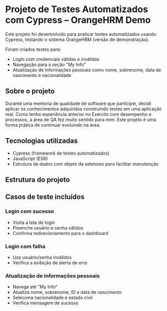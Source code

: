 # Projeto de Testes Automatizados com Cypress – OrangeHRM Demo

Este projeto foi desenvolvido para praticar testes automatizados usando Cypress, testando o sistema OrangeHRM (versão de demonstração).

Foram criados testes para:

- Login com credenciais válidas e inválidas
- Navegação para a seção "My Info"
- Atualização de informações pessoais como nome, sobrenome, data de nascimento e nacionalidade

## Sobre o projeto

Durante uma mentoria de qualidade de software que participei, decidi aplicar os conhecimentos adquiridos construindo testes em uma aplicação real. Como tenho experiência anterior no Exército com desempenho e processos, a área de QA fez muito sentido para mim. Este projeto é uma forma prática de continuar evoluindo na área.

## Tecnologias utilizadas

- Cypress (framework de testes automatizados)
- JavaScript (ES6)
- Estrutura de dados com objeto de seletores para facilitar manutenção

## Estrutura do projeto


## Casos de teste incluídos

### Login com sucesso

- Visita a tela de login
- Preenche usuário e senha válidos
- Confirma redirecionamento para o dashboard

### Login com falha

- Usa usuário/senha inválidos
- Verifica a exibição de alerta de erro

### Atualização de informações pessoais

- Navega até "My Info"
- Atualiza nome, sobrenome, ID e data de nascimento
- Seleciona nacionalidade e estado civil
- Verifica mensagem de sucesso

